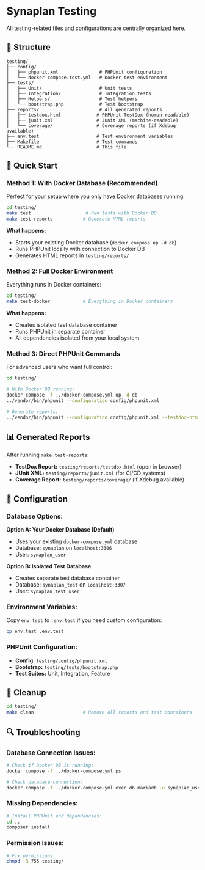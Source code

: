 # Synaplan Testing

All testing-related files and configurations are centrally organized here.

## 📁 Structure

```
testing/
├── config/
│   ├── phpunit.xml               # PHPUnit configuration
│   └── docker-compose.test.yml   # Docker test environment
├── tests/
│   ├── Unit/                     # Unit tests
│   ├── Integration/              # Integration tests
│   ├── Helpers/                  # Test helpers
│   └── bootstrap.php             # Test bootstrap
├── reports/                      # All generated reports
│   ├── testdox.html             # PHPUnit TestDox (human-readable)
│   ├── junit.xml                # JUnit XML (machine-readable)
│   └── coverage/                # Coverage reports (if Xdebug available)
├── env.test                     # Test environment variables
├── Makefile                     # Test commands
└── README.md                    # This file
```

## 🚀 Quick Start

### Method 1: With Docker Database (Recommended)
Perfect for your setup where you only have Docker databases running:

```bash
cd testing/
make test                    # Run tests with Docker DB
make test-reports           # Generate HTML reports
```

**What happens:**
- Starts your existing Docker database (`docker compose up -d db`)
- Runs PHPUnit locally with connection to Docker DB
- Generates HTML reports in `testing/reports/`

### Method 2: Full Docker Environment
Everything runs in Docker containers:

```bash
cd testing/
make test-docker            # Everything in Docker containers
```

**What happens:**
- Creates isolated test database container
- Runs PHPUnit in separate container
- All dependencies isolated from your local system

### Method 3: Direct PHPUnit Commands
For advanced users who want full control:

```bash
cd testing/

# With Docker DB running:
docker compose -f ../docker-compose.yml up -d db
../vendor/bin/phpunit --configuration config/phpunit.xml

# Generate reports:
../vendor/bin/phpunit --configuration config/phpunit.xml --testdox-html reports/testdox.html --log-junit reports/junit.xml
```

## 📊 Generated Reports

After running `make test-reports`:
- **TestDox Report:** `testing/reports/testdox.html` (open in browser)
- **JUnit XML:** `testing/reports/junit.xml` (for CI/CD systems)
- **Coverage Report:** `testing/reports/coverage/` (if Xdebug available)

## 🔧 Configuration

### Database Options:

**Option A: Your Docker Database (Default)**
- Uses your existing `docker-compose.yml` database
- Database: `synaplan` on `localhost:3306`
- User: `synaplan_user`

**Option B: Isolated Test Database**
- Creates separate test database container
- Database: `synaplan_test` on `localhost:3307`  
- User: `synaplan_test_user`

### Environment Variables:
Copy `env.test` to `.env.test` if you need custom configuration:
```bash
cp env.test .env.test
```

### PHPUnit Configuration:
- **Config:** `testing/config/phpunit.xml`
- **Bootstrap:** `testing/tests/bootstrap.php`
- **Test Suites:** Unit, Integration, Feature

## 🧹 Cleanup

```bash
cd testing/
make clean                  # Remove all reports and test containers
```

## 🔍 Troubleshooting

### Database Connection Issues:
```bash
# Check if Docker DB is running:
docker compose -f ../docker-compose.yml ps

# Check database connection:
docker compose -f ../docker-compose.yml exec db mariadb -u synaplan_user -psynaplan_password synaplan -e "SELECT 'Connection OK';"
```

### Missing Dependencies:
```bash
# Install PHPUnit and dependencies:
cd ..
composer install
```

### Permission Issues:
```bash
# Fix permissions:
chmod -R 755 testing/
```
